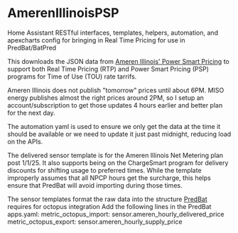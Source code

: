 # AmerenIllinoisPSP
Home Assistant RESTful interfaces, templates, helpers, automation, and apexcharts config for bringing in Real Time Pricing for use in PredBat/BatPred

This downloads the JSON data from [Ameren Illinois' Power Smart Pricing](https://www.ameren.com/illinois/account/customer-service/bill/power-smart-pricing/prices) to support both Real Time Pricing (RTP) and Power Smart Pricing (PSP) programs for Time of Use (TOU) rate tarrifs.

Ameren Illinois does not publish "tomorrow" prices until about 6PM. MISO energy publishes almost the right prices around 2PM, so I setup an account/subscription to get those updates 4 hours earlier and better plan for the next day.

The automation yaml is used to ensure we only get the data at the time it should be available or we need to update it just past midnight, reducing load on the APIs.

The delivered sensor template is for the Ameren Illinois Net Metering plan post 1/1/25. It also supports being on the ChargeSmart program for delivery discounts for shifting usage to preferred times. While the template improperly assumes that all NPCP hours get the surcharge, this helps ensure that PredBat will avoid importing during those times.

The sensor templates format the raw data into the structure [PredBat](https://springfall2008.github.io/batpred/) requires for octopus integration
Add the following lines in the PredBat apps.yaml:
  metric_octopus_import: sensor.ameren_hourly_delivered_price
  metric_octopus_export: sensor.ameren_hourly_supply_price
